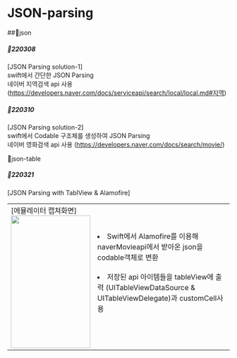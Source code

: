 # JSON-parsing

##📁json
##### 📝220308
[JSON Parsing solution-1]<br>
swift에서 간단한 JSON Parsing<br>
네이버 지역검색 api 사용 (https://developers.naver.com/docs/serviceapi/search/local/local.md#지역)

##### 📝220310
[JSON Parsing solution-2]<br>
swift에서 Codable 구조체를 생성하여 JSON Parsing<br>
네이버 영화검색 api 사용 (https://developers.naver.com/docs/search/movie/)


📁json-table
##### 📝220321
[JSON Parsing with TablView & Alamofire]<br>
<table>
  <tr>
    <td>[에뮬레이터 캡쳐화면]<br>
      <img src="https://user-images.githubusercontent.com/100737771/159229165-6ab8d4b9-f30d-4522-b8d8-5480c39ebaf3.png" width="180" height="300"/></td>
    <td><li>Swift에서 Alamofire를 이용해 naverMovieapi에서 받아온 json을 codable객체로 변환</li><br>
      <li>저장된 api 아이템들을 tableView에 출력 (UITableViewDataSource & UITableViewDelegate)과 customCell사용</li> <br>
</td>
  </tr>
</table>
